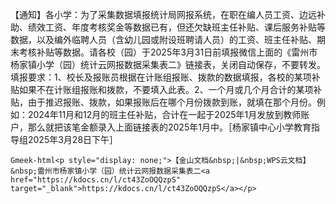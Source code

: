 <p>【通知】各小学：为了采集数据填报统计局网报系统，在职在编人员工资、边远补助、绩效工资、年度考核奖金等数据已有，但还欠缺班主任补贴、课后服务补贴等数据，以及编外临聘人员（含幼儿园或附设班聘请人员）的工资、班主任补贴、期末考核补贴等数据。请各校（园）于2025年3月31日前填报微信上面的《雷州市杨家镇小学（园）统计云网报数据采集表二》链接表，关闭自动保存，不要转发。填报要求：1、校长及报账员根据在计账组报账、拨款的数据填报，各校的某项补贴如果不在计账组报账和拨款，不要填入此表。2、一个月或几个月合计的某项补贴，由于推迟报账、拨款，如果报账后在哪个月份拨款到账，就填在那个月份。例如：2024年11月和12月的班主任补贴，合计在一起于2025年1月发放到教师账户，那么就把该笔金额录入上面链接表的2025年1月中。［杨家镇中心小学教育指导组2025年3月28日下午］</p>

`Gmeek-html<p style="display: none;">【金山文档&nbsp;|&nbsp;WPS云文档】&nbsp;雷州市杨家镇小学（园）统计云网报数据采集表二<a href="https://kdocs.cn/l/ct43ZoOQQzpS" target="_blank">https://kdocs.cn/l/ct43ZoOQQzpS</a></p>`